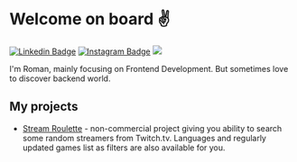 # Welcome on board ✌

[![Linkedin Badge](https://img.shields.io/badge/-LinkedIn-0e76a8?style=flat-square&logo=Linkedin&logoColor=white)](https://linkedin.com/in/rmeshkov/)
[![Instagram Badge](https://img.shields.io/badge/-Instagram-e4405f?style=flat-square&logo=Instagram&logoColor=white)](http://instagram.com/r0masan)
![](https://img.shields.io/github/followers/Romjkez?label=Followers&style=flat-square)
<!---
![GitHub commit activity](https://img.shields.io/github/commit-activity/m/Romjkez/mini-backend?style=flat-square)
-->

I'm Roman, mainly focusing on Frontend Development. But sometimes love to discover backend world.

## My projects
- [Stream Roulette](https://stream-roulette.live) - non-commercial project giving you ability to search some random streamers from Twitch.tv. Languages and regularly updated games list as filters are also available for you.
